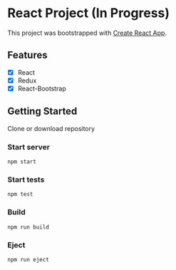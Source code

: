 # React Project (In Progress)
This project was bootstrapped with [Create React App](https://github.com/facebook/create-react-app).

## Features
* [x] React
* [x] Redux
* [x] React-Bootstrap

## Getting Started
Clone or download repository

### Start server
`npm start`

### Start tests
`npm test`

### Build
`npm run build`

### Eject
`npm run eject`
